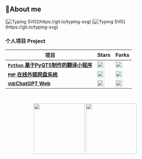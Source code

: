 ## 👋About me

[![Typing SVG](https://readme-typing-svg.herokuapp.com?font=ZCOOL+KuaiLe&size=30&pause=1000&color=74C5FF&center=%E7%9C%9F%E7%9A%84&vCenter=%E9%94%99%E8%AF%AF%E7%9A%84&multiline=true&repeat=%E7%9C%9F%E7%9A%84&random=%E9%94%99%E8%AF%AF%E7%9A%84&width=435&lines=%E6%AC%A2%E8%BF%8E%E6%82%A8%EF%BC%8C%E8%AE%BF%E9%97%AE%E6%88%91%E7%9A%84Github%E3%80%82;Welcome+to+visit+my+Github.)](https://git.io/typing-svg)
[![Typing SVG](https://readme-typing-svg.herokuapp.com?font=ZCOOL+KuaiLe&size=30&pause=1000&color=74C5FF&center=%E7%9C%9F%E7%9A%84&vCenter=%E9%94%99%E8%AF%AF%E7%9A%84&multiline=true&repeat=%E7%9C%9F%E7%9A%84&random=%E9%94%99%E8%AF%AF%E7%9A%84&width=435&lines=Welcome+to+visit+my+Github.)](https://git.io/typing-svg)


### 个人项目 Project

| 项目                                                         | Stars                                                        | Forks                                                        |
| ------------------------------------------------------------ | ------------------------------------------------------------ | ------------------------------------------------------------ |
| [**`Python` 基于PyQT5制作的翻译小程序**](https://github.com/Lbeam08/XiaoLiang_translator) | <img src="https://img.shields.io/github/stars/lbeam08/XiaoLiang_translator?style=social" height="22" align="top" /> | <img src="https://img.shields.io/github/forks/lbeam08/XiaoLiang_translator?style=social" height="22" align="top" /> |
| [**`PHP` 在线外链网盘系统**](https://github.com/Lbeam08/XiaoChun_External-link-network-disk) | <img src="https://img.shields.io/github/stars/lbeam08/XiaoChun_External-link-network-disk?style=social" height="22" align="top" /> | <img src="https://img.shields.io/github/forks/lbeam08/XiaoChun_External-link-network-disk?style=social" height="22" align="top" /> |
| [**`VUE`ChatGPT Web**](https://github.com/Lbeam08/chatgpt-web) | <img src="https://img.shields.io/github/stars/Lbeam08/chatgpt-web?style=social" height="22" align="top" /> | <img src="https://img.shields.io/github/forks/Lbeam08/chatgpt-web?style=social" height="22" align="top" /> |

<br />

<p align="center">
  <img height="160" src="https://github-readme-stats.vercel.app/api/top-langs/?username=lbeam08&theme=react&hide=html,css,dockerfile,shell,Objective-C,cmake,scss,ejs,stylus&count_private=true&show_icons=true&hide_border=true&layout=compact"/>

  <img height="160" src="https://github-readme-stats.vercel.app/api?username=lbeam08&count_private=true&show_icons=true&theme=onedark&include_all_commits=true&hide_border=true">
</p>

